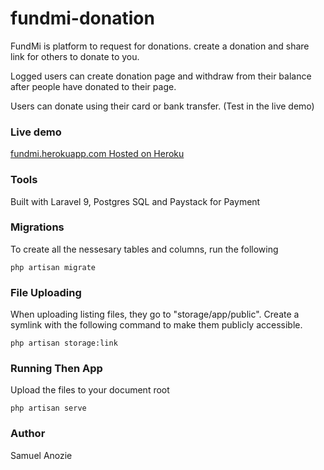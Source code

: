 # fundmi-donation

FundMi is platform to request for donations. create a donation and share link for others to donate to you.

Logged users can create donation page and withdraw from their balance after people have donated to their page.

Users can donate using their card or bank transfer. (Test in the live demo)

### Live demo

[fundmi.herokuapp.com Hosted on Heroku](https://fundmi.herokuapp.com/)

### Tools

Built with Laravel 9, Postgres SQL and Paystack for Payment

### Migrations

To create all the nessesary tables and columns, run the following

```
php artisan migrate
```

### File Uploading

When uploading listing files, they go to "storage/app/public". Create a symlink with the following command to make them publicly accessible.

```
php artisan storage:link
```

### Running Then App

Upload the files to your document root

```
php artisan serve
```

### Author

Samuel Anozie
